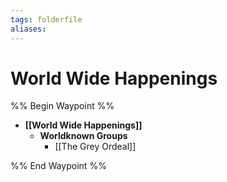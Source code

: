 ```yaml
---
tags: folderfile
aliases:
---
```


# World Wide Happenings
%% Begin Waypoint %%
- **[[World Wide Happenings]]**
	- **Worldknown Groups**
		- [[The Grey Ordeal]]

%% End Waypoint %%
